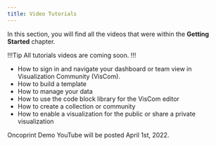 ```yaml
---
title: Video Tutorials
---
```

In this section, you will find all the videos that were within the **Getting Started** chapter.

!!!Tip
All tutorials videos are coming soon.
!!!

* How to sign in and navigate your dashboard or team view in Visualization Community (VisCom).
* How to build a template
* How to manage your data
* How to use the code block library for the VisCom editor
* How to create a collection or community
* How to enable a visualization for the public or share a private visualization

Oncoprint Demo YouTube will be posted April 1st, 2022.